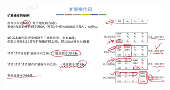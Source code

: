 


![输入图片说明](/imgs/2025-08-10/e2SUlgnOR4AIQIcx.png)
<!--stackedit_data:
eyJoaXN0b3J5IjpbMzI4NDE2NzI3LDIwNDAyOTc2MjJdfQ==
-->